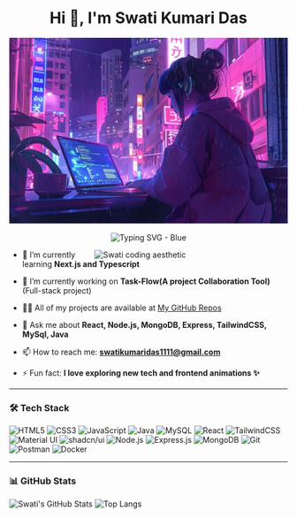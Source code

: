 <h1 align="center">Hi 👋, I'm Swati Kumari Das</h1>

<p align="center">
  <img src="https://raw.githubusercontent.com/Swati-Kumari-Das/Swati-Kumari-Das/main/banner.jpg" alt="Swati aesthetic banner" width="900" />
</p>



<p align="center">
  <img src="https://readme-typing-svg.demolab.com?font=Fira+Code&weight=500&size=24&pause=1000&color=3B82F6&center=true&vCenter=true&width=500&lines=I'm+a+MERN+Stack+Developer.;I+love+Frontend+and+UI+Design!;Always+learning+something+new." alt="Typing SVG - Blue" />
</p>


<img align="right" width="350" src="https://media3.giphy.com/media/v1.Y2lkPTc5MGI3NjExcG0zcWxlcjhvcDI3bjZkdDQzMjh4dWpoZTh2dThtMzZtZXo0NXVwZCZlcD12MV9pbnRlcm5hbF9naWZfYnlfaWQmY3Q9Zw/L1R1tvI9svkIWwpVYr/giphy.gif" alt="Swati coding aesthetic" />


- 🌱 I’m currently learning **Next.js and Typescript**

- 🔭 I’m currently working on **Task-Flow(A project Collaboration Tool)** (Full-stack project)

- 👩‍💻 All of my projects are available at [My GitHub Repos](https://github.com/Swati-Kumari-Das)

- 💬 Ask me about **React, Node.js, MongoDB, Express, TailwindCSS, MySql, Java**

- 📫 How to reach me: **swatikumaridas1111@gmail.com**
- ⚡ Fun fact: **I love exploring new tech and frontend animations ✨**

---



<h3>🛠️ Tech Stack</h3>

<p align="left">
  <!-- Languages -->
  <img title="HTML5" alt="HTML5" src="https://cdn.jsdelivr.net/gh/devicons/devicon/icons/html5/html5-original.svg" width="40" height="40"/>
  <img title="CSS3" alt="CSS3" src="https://cdn.jsdelivr.net/gh/devicons/devicon/icons/css3/css3-original.svg" width="40" height="40"/>
  <img title="JavaScript" alt="JavaScript" src="https://cdn.jsdelivr.net/gh/devicons/devicon/icons/javascript/javascript-original.svg" width="40" height="40"/>
  <img title="Java" alt="Java" src="https://cdn.jsdelivr.net/gh/devicons/devicon/icons/java/java-original.svg" width="40" height="40"/>
  <img title="MySQL" alt="MySQL" src="https://cdn.jsdelivr.net/gh/devicons/devicon/icons/mysql/mysql-original.svg" width="40" height="40"/>

  <!-- Frontend -->
  <img title="React" alt="React" src="https://cdn.jsdelivr.net/gh/devicons/devicon/icons/react/react-original.svg" width="40" height="40"/>
  <img title="TailwindCSS" alt="TailwindCSS" src="https://www.vectorlogo.zone/logos/tailwindcss/tailwindcss-icon.svg" width="40" height="40"/>
  <img title="Material UI" alt="Material UI" src="https://cdn.jsdelivr.net/gh/devicons/devicon/icons/materialui/materialui-original.svg" width="40" height="40"/>
  <img title="shadcn/ui" alt="shadcn/ui" src="https://avatars.githubusercontent.com/u/139895814?s=200&v=4" width="40" height="40"/>

  <!-- Backend -->
  <img title="Node.js" alt="Node.js" src="https://cdn.jsdelivr.net/gh/devicons/devicon/icons/nodejs/nodejs-original.svg" width="40" height="40"/>
  <img title="Express.js" alt="Express.js" src="https://cdn.jsdelivr.net/gh/devicons/devicon/icons/express/express-original.svg" width="40" height="40"/>
  <img title="MongoDB" alt="MongoDB" src="https://cdn.jsdelivr.net/gh/devicons/devicon/icons/mongodb/mongodb-original.svg" width="40" height="40"/>

  <!-- Tools -->
  <img title="Git" alt="Git" src="https://cdn.jsdelivr.net/gh/devicons/devicon/icons/git/git-original.svg" width="40" height="40"/>
  <img title="Postman" alt="Postman" src="https://www.vectorlogo.zone/logos/getpostman/getpostman-icon.svg" width="40" height="40"/>
  <img title="Docker" alt="Docker" src="https://cdn.jsdelivr.net/gh/devicons/devicon/icons/docker/docker-original.svg" width="40" height="40"/>
</p>

---

### 📊 GitHub Stats

![Swati's GitHub Stats](https://github-readme-stats.vercel.app/api?username=Swati-Kumari-Das&show_icons=true&theme=radical)
![Top Langs](https://github-readme-stats.vercel.app/api/top-langs/?username=Swati-Kumari-Das&layout=compact&theme=radical)






